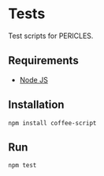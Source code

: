 Tests
=====

Test scripts for PERICLES.

## Requirements
* [Node JS](http://nodejs.org/)

## Installation

    npm install coffee-script

## Run

    npm test
